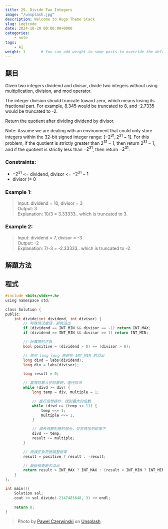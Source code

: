 ```yaml
---
title: 29. Divide Two Integers
image: "/unsplash.jpg"
description: Welcome to Hugo Theme Stack
slug: Leetcode
date: 2024-10-20 00:00:00+0000
categories:
    - note
tags:
    - AI
weight: 1       # You can add weight to some posts to override the default sorting (date descending)
---
```


## 題目
Given two integers dividend and divisor, divide two integers without using multiplication, division, and mod operator.

The integer division should truncate toward zero, which means losing its fractional part. For example, 8.345 would be truncated to 8, and -2.7335 would be truncated to -2.

Return the quotient after dividing dividend by divisor.

Note: Assume we are dealing with an environment that could only store integers within the 32-bit signed integer range: $[−2^{31}, 2^{31} − 1]$. For this problem, if the quotient is strictly greater than $2^{31} - 1$, then return $2^{31} - 1$, and if the quotient is strictly less than $-2^{31}$, then return $-2^{31}$.

### Constraints:
* $-2^{31}$ <= dividend, divisor <= $-2^{31}-1$
* divisor != 0

### Example 1:
>Input: dividend = 10, divisor = 3  
Output: 3  
Explanation: 10/3 = 3.33333.. which is truncated to 3.
### Example 2:
>Input: dividend = 7, divisor = -3  
Output: -2  
Explanation: 7/-3 = -2.33333.. which is truncated to -2.

## 解題方法

## 程式

``` C
#include <bits/stdc++.h>
using namespace std;

class Solution {
public:
    int divide(int dividend, int divisor) {
        // 特殊情況處理，避免溢出
        if (dividend == INT_MIN && divisor == -1) return INT_MAX;
        if (dividend == INT_MIN && divisor == 1) return INT_MIN;

        // 計算商的正負
        bool positive = (dividend > 0) == (divisor > 0);

        // 使用 long long 來避免 INT_MIN 的溢出
        long divd = labs(dividend);
        long div = labs(divisor);

        long result = 0;

        // 當被除數大於除數時，進行除法
        while (divd >= div) {
            long temp = div, multiple = 1;

            // 進行倍增操作，找到最大的倍數
            while (divd >= (temp << 1)) {
                temp <<= 1;
                multiple <<= 1;
            }

            // 減去倍數對應的部分，並將商加到結果中
            divd -= temp;
            result += multiple;
        }

        // 根據正負符號調整結果
        result = positive ? result : -result;

        // 最後檢查是否溢出
        return result > INT_MAX ? INT_MAX : (result < INT_MIN ? INT_MIN : result);
    }
};

int main(){
    Solution sol;
    cout << sol.divide(-2147483648, 3) << endl;
    
    return 0;
}
```
<!-- > 臺師大邱美虹：「我希望用新興科技找到學生在學習科學知識時的難點，改善科學學習時的困境。而其中的一步，就是用辨識微表情的AI系統，找出學生面對非預期的科學現象和多重表徵的解釋所出現的某些特定微表情時所代表的意義，以瞭解學生面對這些情況時的反應與效益，以便設計有意義的學習和教學策略。」  
> [文章報導](<https://humanityisland.nccu.edu.tw/qiumeihong_a/>)


## 參考內容
淺談為表情心理學：https://www.thenewslens.com/article/128732 -->

> Photo by [Pawel Czerwinski](https://unsplash.com/@pawel_czerwinski) on [Unsplash](https://unsplash.com/)